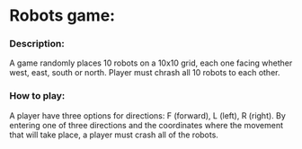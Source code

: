 # Robots game:

### Description:

A game randomly places 10 robots on a 10x10 grid, each one facing whether west, east, south or north. Player must chrash all 10 robots to each other. 

### How to play:

A player have three options for directions: F (forward), L (left), R (right). By entering one of three directions and the coordinates where the movement that will take place, a player must crash all of the robots.